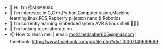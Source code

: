 - 👋 Hi, I’m @MSM8080
- 👀 I’m interested in C,C++,Python,Computer vision,Machine learning,linux,ROS,Rapberry pi,jetson nano & Robotics
- 🌱 I’m currently learning Embedded sytem AVR & linux shell 👾👨‍💻
- 💞️ I’m looking to collaborate on ...
- 📫 How to reach me: | email: mohamedsaber605@gmail.com | facebook: https://www.facebook.com/profile.php?id=100007149669699

<!---
MSM8080/MSM8080 is a ✨ special ✨ repository because its `README.md` (this file) appears on your GitHub profile.
You can click the Preview link to take a look at your changes.
--->
